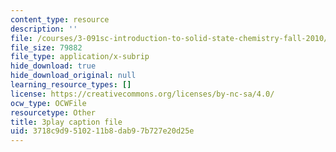 ```yaml
---
content_type: resource
description: ''
file: /courses/3-091sc-introduction-to-solid-state-chemistry-fall-2010/3718c9d9510211b8dab97b727e20d25e_rR8ZtI8m0Mo.srt
file_size: 79882
file_type: application/x-subrip
hide_download: true
hide_download_original: null
learning_resource_types: []
license: https://creativecommons.org/licenses/by-nc-sa/4.0/
ocw_type: OCWFile
resourcetype: Other
title: 3play caption file
uid: 3718c9d9-5102-11b8-dab9-7b727e20d25e
---
```

